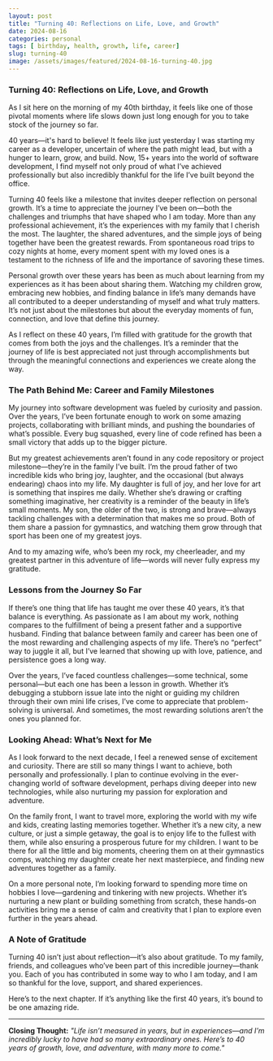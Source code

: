 ```yaml
---
layout: post
title: "Turning 40: Reflections on Life, Love, and Growth"
date: 2024-08-16
categories: personal
tags: [ birthday, health, growth, life, career]
slug: turning-40
image: /assets/images/featured/2024-08-16-turning-40.jpg
---
```


### **Turning 40: Reflections on Life, Love, and Growth**

As I sit here on the morning of my 40th birthday, it feels like one of those pivotal moments where life slows down just long enough for you to take stock of the journey so far.

40 years—it's hard to believe! It feels like just yesterday I was starting my career as a developer, uncertain of where the path might lead, but with a hunger to learn, grow, and build. Now, 15+ years into the world of software development, I find myself not only proud of what I’ve achieved professionally but also incredibly thankful for the life I’ve built beyond the office.

Turning 40 feels like a milestone that invites deeper reflection on personal growth. It’s a time to appreciate the journey I’ve been on—both the challenges and triumphs that have shaped who I am today. More than any professional achievement, it’s the experiences with my family that I cherish the most. The laughter, the shared adventures, and the simple joys of being together have been the greatest rewards. From spontaneous road trips to cozy nights at home, every moment spent with my loved ones is a testament to the richness of life and the importance of savoring these times.

Personal growth over these years has been as much about learning from my experiences as it has been about sharing them. Watching my children grow, embracing new hobbies, and finding balance in life’s many demands have all contributed to a deeper understanding of myself and what truly matters. It’s not just about the milestones but about the everyday moments of fun, connection, and love that define this journey.

As I reflect on these 40 years, I’m filled with gratitude for the growth that comes from both the joys and the challenges. It’s a reminder that the journey of life is best appreciated not just through accomplishments but through the meaningful connections and experiences we create along the way.

### **The Path Behind Me: Career and Family Milestones**

My journey into software development was fueled by curiosity and passion. Over the years, I’ve been fortunate enough to work on some amazing projects, collaborating with brilliant minds, and pushing the boundaries of what’s possible. Every bug squashed, every line of code refined has been a small victory that adds up to the bigger picture.

But my greatest achievements aren’t found in any code repository or project milestone—they’re in the family I’ve built. I’m the proud father of two incredible kids who bring joy, laughter, and the occasional (but always endearing) chaos into my life. My daughter is full of joy, and her love for art is something that inspires me daily. Whether she’s drawing or crafting something imaginative, her creativity is a reminder of the beauty in life’s small moments. My son, the older of the two, is strong and brave—always tackling challenges with a determination that makes me so proud. Both of them share a passion for gymnastics, and watching them grow through that sport has been one of my greatest joys.

And to my amazing wife, who’s been my rock, my cheerleader, and my greatest partner in this adventure of life—words will never fully express my gratitude.

### **Lessons from the Journey So Far**

If there’s one thing that life has taught me over these 40 years, it’s that balance is everything. As passionate as I am about my work, nothing compares to the fulfillment of being a present father and a supportive husband. Finding that balance between family and career has been one of the most rewarding and challenging aspects of my life. There’s no “perfect” way to juggle it all, but I’ve learned that showing up with love, patience, and persistence goes a long way.

Over the years, I’ve faced countless challenges—some technical, some personal—but each one has been a lesson in growth. Whether it’s debugging a stubborn issue late into the night or guiding my children through their own mini life crises, I’ve come to appreciate that problem-solving is universal. And sometimes, the most rewarding solutions aren’t the ones you planned for.

### **Looking Ahead: What’s Next for Me**

As I look forward to the next decade, I feel a renewed sense of excitement and curiosity. There are still so many things I want to achieve, both personally and professionally. I plan to continue evolving in the ever-changing world of software development, perhaps diving deeper into new technologies, while also nurturing my passion for exploration and adventure.

On the family front, I want to travel more, exploring the world with my wife and kids, creating lasting memories together. Whether it’s a new city, a new culture, or just a simple getaway, the goal is to enjoy life to the fullest with them, while also ensuring a prosperous future for my children. I want to be there for all the little and big moments, cheering them on at their gymnastics comps, watching my daughter create her next masterpiece, and finding new adventures together as a family.

On a more personal note, I’m looking forward to spending more time on hobbies I love—gardening and tinkering with new projects. Whether it’s nurturing a new plant or building something from scratch, these hands-on activities bring me a sense of calm and creativity that I plan to explore even further in the years ahead.

### **A Note of Gratitude**

Turning 40 isn’t just about reflection—it’s also about gratitude. To my family, friends, and colleagues who’ve been part of this incredible journey—thank you. Each of you has contributed in some way to who I am today, and I am so thankful for the love, support, and shared experiences.

Here’s to the next chapter. If it’s anything like the first 40 years, it’s bound to be one amazing ride.

---

**Closing Thought:**
_"Life isn’t measured in years, but in experiences—and I’m incredibly lucky to have had so many extraordinary ones. Here’s to 40 years of growth, love, and adventure, with many more to come."_
